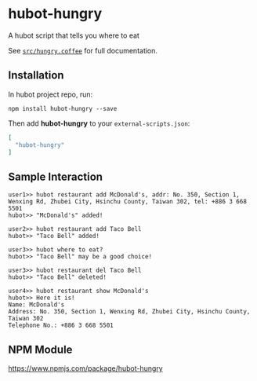 # hubot-hungry

A hubot script that tells you where to eat

See [`src/hungry.coffee`](src/hungry.coffee) for full documentation.

## Installation

In hubot project repo, run:

`npm install hubot-hungry --save`

Then add **hubot-hungry** to your `external-scripts.json`:

```json
[
  "hubot-hungry"
]
```

## Sample Interaction

```
user1>> hubot restaurant add McDonald's, addr: No. 350, Section 1, Wenxing Rd, Zhubei City, Hsinchu County, Taiwan 302, tel: +886 3 668 5501
hubot>> "McDonald's" added!

user2>> hubot restaurant add Taco Bell
hubot>> "Taco Bell" added!

user3>> hubot where to eat?
hubot>> "Taco Bell" may be a good choice!

user3>> hubot restaurant del Taco Bell
hubot>> "Taco Bell" deleted!

user4>> hubot restaurant show McDonald's
hubot>> Here it is!
Name: McDonald's
Address: No. 350, Section 1, Wenxing Rd, Zhubei City, Hsinchu County, Taiwan 302
Telephone No.: +886 3 668 5501
```

## NPM Module

https://www.npmjs.com/package/hubot-hungry
